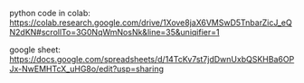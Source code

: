 python code in colab:
https://colab.research.google.com/drive/1Xove8jaX6VMSwD5TnbarZicJ_eQN2dKN#scrollTo=3G0NqWmNosNk&line=35&uniqifier=1

google sheet:
https://docs.google.com/spreadsheets/d/14TcKv7st7jdDwnUxbQSKHBa6OPJx-NwEMHTcX_uHG8o/edit?usp=sharing
